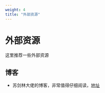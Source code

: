 ```yaml
---
weight: 4
title: "外部资源"
---
```



# 外部资源

这里推荐一些外部资源

## 博客

- 苏剑林大佬的博客，非常值得仔细阅读，[地址](https://spaces.ac.cn/archives/8934)

